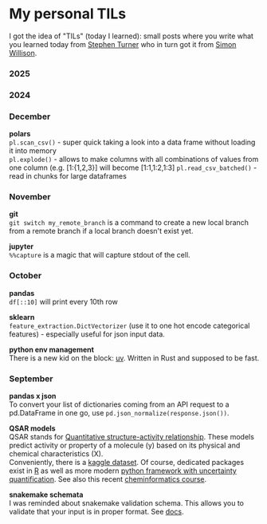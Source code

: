 # My personal TILs 

I got the idea of "TILs" (today I learned): small posts where you write what you learned today from [Stephen Turner](https://stephenturner.us/) who in turn got it from [Simon Willison](https://til.simonwillison.net/).

### 2025

### 2024

### December

**polars**  
`pl.scan_csv()` - super quick taking a look into a data frame without loading it into memory  
`pl.explode()` - allows to make columns with all combinations of values from one column (e.g. [1:{1,2,3}] will become [1:1,1:2,1:3]
`pl.read_csv_batched()` - read in chunks for large dataframes

### November  

**git**  
`git switch my_remote_branch` is a command to create a new local branch from a remote branch if a local branch doesn't exist yet.

**jupyter**  
`%%capture` is a magic that will capture stdout of the cell.

### October

**pandas**  
`df[::10]` will print every 10th row

**sklearn**  
`feature_extraction.DictVectorizer` (use it to one hot encode categorical features) - especially useful for json input data.

**python env management**  
There is a new kid on the block: [uv](https://docs.astral.sh/uv/). Written in Rust and supposed to be fast.

### September

**pandas x json**  
To convert your list of dictionaries coming from an API request to a pd.DataFrame in one go, use `pd.json_normalize(response.json())`.

**QSAR models**  
QSAR stands for [Quantitative structure-activity relationship](https://en.wikipedia.org/wiki/Quantitative_structure%E2%80%93activity_relationship#). These models predict activity or property of a molecule (y) based on its physical and chemical characteristics (X).  
Conveniently, there is a [kaggle dataset](https://www.kaggle.com/datasets/rajgupta2019/qsar-bioconcentration-classes-dataset). Of course, dedicated packages exist in [R](https://cran.r-project.org/web/packages/rQSAR/vignettes/QSAR-Workflow.html) as well as more modern [python framework with uncertainty quantification](https://chemrxiv.org/engage/chemrxiv/article-details/6603ff689138d231616f084c). See also this recent [cheminformatics course](https://github.com/PatWalters/practical_cheminformatics_tutorials).

**snakemake schemata**  
I was reminded about snakemake validation schema. This allows you to validate that your input is in proper format. See [docs](https://snakemake.readthedocs.io/en/stable/snakefiles/configuration.html#validation).
